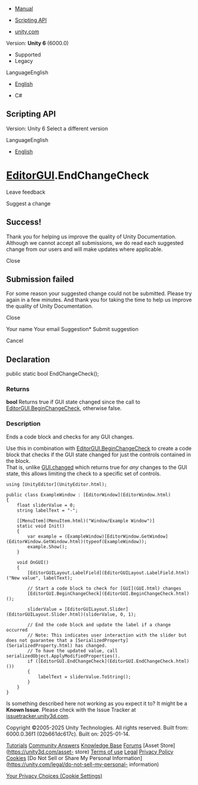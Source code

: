 [ ]()

  * [Manual](../Manual/index.html)
  * [Scripting API](../ScriptReference/index.html)

  * [unity.com](https://unity.com/)

Version: **Unity 6** (6000.0)

  * Supported
  * Legacy

LanguageEnglish

  * [English]()

  * C#

[ ](https://docs.unity3d.com)

## Scripting API

Version: Unity 6 Select a different version

LanguageEnglish

  * [English]()

#  [EditorGUI](EditorGUI.html).EndChangeCheck

Leave feedback

Suggest a change

## Success!

Thank you for helping us improve the quality of Unity Documentation. Although
we cannot accept all submissions, we do read each suggested change from our
users and will make updates where applicable.

Close

## Submission failed

For some reason your suggested change could not be submitted. Please <a>try
again</a> in a few minutes. And thank you for taking the time to help us
improve the quality of Unity Documentation.

Close

Your name Your email Suggestion* Submit suggestion

Cancel

[ ]()

## Declaration

public static bool EndChangeCheck();

### Returns

**bool** Returns true if GUI state changed since the call to
[EditorGUI.BeginChangeCheck](EditorGUI.BeginChangeCheck.html), otherwise
false.

### Description

Ends a code block and checks for any GUI changes.

Use this in combination with
[EditorGUI.BeginChangeCheck](EditorGUI.BeginChangeCheck.html) to create a code
block that checks if the GUI state changed for just the controls contained in
the block.  
That is, unlike [GUI.changed](GUI-changed.html) which returns true for _any_
changes to the GUI state, this allows limiting the check to a specific set of
controls.

    
    
    using [UnityEditor](UnityEditor.html);  
      
    public class ExampleWindow : [EditorWindow](EditorWindow.html)
    {
        float sliderValue = 0;
        string labelText = "-";  
      
        [[MenuItem](MenuItem.html)("Window/Example Window")]
        static void Init()
        {
            var example = (ExampleWindow)[EditorWindow.GetWindow](EditorWindow.GetWindow.html)(typeof(ExampleWindow));
            example.Show();
        }  
      
        void OnGUI()
        {
            [EditorGUILayout.LabelField](EditorGUILayout.LabelField.html)("New value", labelText);  
      
            // Start a code block to check for [GUI](GUI.html) changes
            [EditorGUI.BeginChangeCheck](EditorGUI.BeginChangeCheck.html)();  
      
            sliderValue = [EditorGUILayout.Slider](EditorGUILayout.Slider.html)(sliderValue, 0, 1);  
      
            // End the code block and update the label if a change occurred
            // Note: This indicates user interaction with the slider but does not guarantee that a [SerializedProperty](SerializedProperty.html) has changed.
            // To have the updated value, call serializedObject.ApplyModifiedProperties().
            if ([EditorGUI.EndChangeCheck](EditorGUI.EndChangeCheck.html)())
            {
                labelText = sliderValue.ToString();
            }
        }
    }
    

Is something described here not working as you expect it to? It might be a
**Known Issue**. Please check with the Issue Tracker at
[issuetracker.unity3d.com](https://issuetracker.unity3d.com).

Copyright ©2005-2025 Unity Technologies. All rights reserved. Built from:
6000.0.36f1 (02b661dc617c). Built on: 2025-01-14.

[Tutorials](https://unity3d.com/learn) [Community
Answers](https://answers.unity3d.com) [Knowledge
Base](https://support.unity3d.com/hc/en-us)
[Forums](https://forum.unity3d.com) [Asset Store](https://unity3d.com/asset-
store) [Terms of use](https://docs.unity3d.com/Manual/TermsOfUse.html)
[Legal](https://unity.com/legal) [Privacy
Policy](https://unity.com/legal/privacy-policy)
[Cookies](https://unity.com/legal/cookie-policy) [Do Not Sell or Share My
Personal Information](https://unity.com/legal/do-not-sell-my-personal-
information)

[Your Privacy Choices (Cookie Settings)](javascript:void\(0\);)

